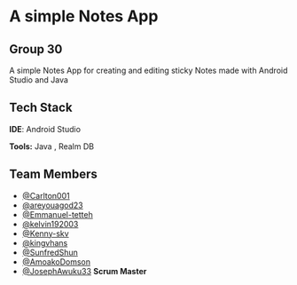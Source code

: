 
# A simple Notes App 
## Group 30 

A simple Notes App for creating and editing sticky Notes made with Android Studio and Java




## Tech Stack

**IDE**: Android Studio

**Tools:**  Java , Realm DB




## Team Members

- [@Carlton001](https://github.com/Carlton001)
- [@areyouagod23](https://github.com/areyouagod23)
- [@Emmanuel-tetteh]()
- [@kelvin192003](https://github.com/kelvin192003)
- [@Kenny-skv](https://github.com/Kenny-skv)
- [@kingvhans](https://github.com/kingvhans)
- [@SunfredShun](https://github.com/SunfredShun)
- [@AmoakoDomson](https://github.com/AmoakoDomson)
- [@JosephAwuku33](https://github.com/JosephAwuku33) **Scrum Master**


